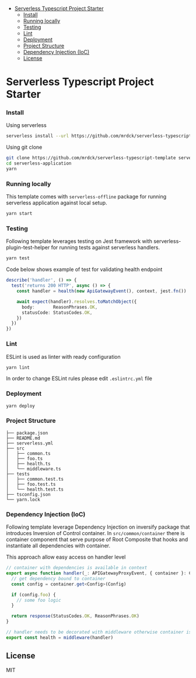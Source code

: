 <!-- START doctoc generated TOC please keep comment here to allow auto update -->
<!-- DON'T EDIT THIS SECTION, INSTEAD RE-RUN doctoc TO UPDATE -->

- [Serverless Typescript Project Starter](#serverless-typescript-project-starter)
    - [Install](#install)
    - [Running locally](#running-locally)
    - [Testing](#testing)
    - [Lint](#lint)
    - [Deployment](#deployment)
    - [Project Structure](#project-structure)
    - [Dependency Injection (IoC)](#dependency-injection-ioc)
  - [License](#license)

<!-- END doctoc generated TOC please keep comment here to allow auto update -->

<h1>Serverless Typescript Project Starter</h1>

### Install

Using serverless
```bash
serverless install --url https://github.com/mrdck/serverless-typescript-template --name serverless-application
```

Using git clone
```bash
git clone https://github.com/mrdck/serverless-typescript-template serverless-application
cd serverless-application
yarn
```

### Running locally
This template comes with `serverless-offline` package for running serverless application against local setup.

```bash
yarn start
```

### Testing
Following template leverages testing on Jest framework with serverless-plugin-test-helper for running tests against serverless handlers.
```bash
yarn test
```

Code below shows example of test for validating health endpoint
```typescript
describe('handler', () => {
  test('returns 200 HTTP', async () => {
    const handler = health(new ApiGatewayEvent(), context, jest.fn())

    await expect(handler).resolves.toMatchObject({
      body:       ReasonPhrases.OK,
      statusCode: StatusCodes.OK,
    })
  })
})

```

### Lint
ESLint is used as linter with ready configuration

```bash
yarn lint
```
In order to change ESLint rules please edit `.eslintrc.yml` file

### Deployment

```bash
yarn deploy
```

### Project Structure

```
├── package.json
├── README.md
├── serverless.yml
├── src
│   ├── common.ts
│   ├── foo.ts
│   ├── health.ts
│   └── middleware.ts
├── tests
│   ├── common.test.ts
│   ├── foo.test.ts
│   └── health.test.ts
├── tsconfig.json
└── yarn.lock
```

### Dependency Injection (IoC)
Following template leverage Dependency Injection on inversify package that introduces Inversion of Control container.
In `src/common/container` there is container component that serve purpose of Root Composite that hooks and instantiate all dependencies with container.

This approach allow easy access on handler level
```typescript
// container with dependencies is available in context
export async function handler(_: APIGatewayProxyEvent, { container }: Context): Promise<APIGatewayProxyResult> {
  // get dependency bound to container
  const config = container.get<Config>(Config)

  if (config.foo) {
    // some foo logic
  }

  return response(StatusCodes.OK, ReasonPhrases.OK)
}

// handler needs to be decorated with middleware otherwise container is not bound
export const health = middleware(handler)
```


## License
MIT
